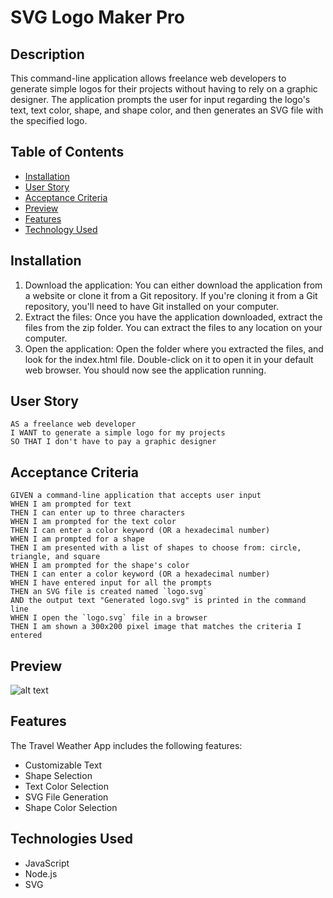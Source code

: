 # SVG Logo Maker Pro

## Description

This command-line application allows freelance web developers to generate simple logos for their projects without having to rely on a graphic designer. 
The application prompts the user for input regarding the logo's text, text color, shape, and shape color, and then generates an SVG file with the specified logo.


## Table of Contents

- [Installation](#installation)
- [User Story](#user-story)
- [Acceptance Criteria](#acceptance-criteria)
- [Preview](#preview)
- [Features](#features)
- [Technology Used](#technologies-used)


## Installation

1. Download the application: You can either download the application from a website or clone it from a Git repository. If you're cloning it from a Git repository, you'll need to have Git installed on your computer.
2. Extract the files: Once you have the application downloaded, extract the files from the zip folder. You can extract the files to any location on your computer.
3. Open the application: Open the folder where you extracted the files, and look for the index.html file. Double-click on it to open it in your default web browser. You should now see the application running.


## User Story

```
AS a freelance web developer
I WANT to generate a simple logo for my projects
SO THAT I don't have to pay a graphic designer
```

## Acceptance Criteria

```
GIVEN a command-line application that accepts user input
WHEN I am prompted for text
THEN I can enter up to three characters
WHEN I am prompted for the text color
THEN I can enter a color keyword (OR a hexadecimal number)
WHEN I am prompted for a shape
THEN I am presented with a list of shapes to choose from: circle, triangle, and square
WHEN I am prompted for the shape's color
THEN I can enter a color keyword (OR a hexadecimal number)
WHEN I have entered input for all the prompts
THEN an SVG file is created named `logo.svg`
AND the output text "Generated logo.svg" is printed in the command line
WHEN I open the `logo.svg` file in a browser
THEN I am shown a 300x200 pixel image that matches the criteria I entered
```

## Preview

![alt text](/assets/images/WeatherHubPreview.gif)

## Features

The Travel Weather App includes the following features:

- Customizable Text 
- Shape Selection
- Text Color Selection
- SVG File Generation
- Shape Color Selection

## Technologies Used
- JavaScript
- Node.js
- SVG


